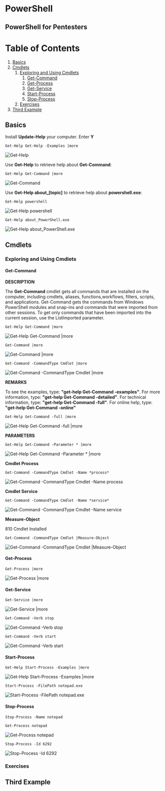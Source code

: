 # PowerShell 

## PowerShell for Pentesters

# Table of Contents
1. [Basics](#basics)
2. [Cmdlets](#cmdlets)
    1. [Exploring and Using Cmdlets](#exploring-and-using-cmdlets)
        1. [Get-Command](#get-command)
        2. [Get-Process](#get-process)
        3. [Get-Service](#get-service)
        4. [Start-Process](#start-process)
        5. [Stop-Process](#stop-process)
    2. [Exercises](#exercises)
3. [Third Example](#third-example)

## Basics

Install **Update-Help** your computer. Enter **Y**

```Get-Help Get-Help -Examples |more```

![Get-Help](2019-04-23-21-49-46.png)


Use **Get-Help** to retrieve help about **Get-Command**:

```Get-Help Get-Command |more```

![Get-Command](2019-04-23-21-24-38.png)

Use **Get-Help about_[topic]** to retrieve help about **powershell.exe**:

```Get-Help powershell```

![Get-Help powershell](2019-04-23-22-02-36.png)

```Get-Help about_PowerShell.exe```

![Get-Help about_PowerShell.exe](2019-04-23-22-03-22.png)

## Cmdlets

### Exploring and Using Cmdlets

#### Get-Command

**DESCRIPTION**

The **Get-Command** cmdlet gets all commands that are installed on the computer, including cmdlets, aliases, functions,workflows, filters, scripts, and applications. Get-Command gets the commands from Windows PowerShell modules and snap-ins and commands that were imported from other sessions. To get only commands that have been imported into the current session, use the ListImported parameter.

```Get-Help Get-Command |more```

![Get-Help Get-Command |more](2019-04-23-23-12-39.png)

```Get-Command |more```

![Get-Command |more](2019-04-23-23-24-28.png)

```Get-Command -CommandType Cmdlet |more```

![Get-Command -CommandType Cmdlet |more](2019-04-23-23-26-01.png)

**REMARKS**

To see the examples, type: **"get-help Get-Command -examples"**.
For more information, type: **"get-help Get-Command -detailed"**.
For technical information, type: **"get-help Get-Command -full"**.
For online help, type: **"get-help Get-Command -online"**

```Get-Help Get-Command -full |more```

![Get-Help Get-Command -full |more](2019-04-23-23-29-37.png)

**PARAMETERS**

```Get-Help Get-Command -Parameter * |more```

![Get-Help Get-Command -Parameter * |more](2019-04-23-23-35-23.png)

**Cmdlet Process**

```Get-Command -CommandType Cmdlet -Name *process*```

![Get-Command -CommandType Cmdlet -Name *process*](2019-04-23-23-42-07.png)

**Cmdlet Service**

```Get-Command -CommandType Cmdlet -Name *service*```

![Get-Command -CommandType Cmdlet -Name *service*](2019-04-23-23-43-45.png)

**Measure-Object**

810 Cmdlet Installed

```Get-Command -CommandType Cmdlet |Measure-Object```

![Get-Command -CommandType Cmdlet |Measure-Object](2019-04-23-23-48-21.png)

#### Get-Process

```Get-Process |more```

![Get-Process |more](2019-04-23-23-55-02.png)

#### Get-Service

```Get-Service |more```

![Get-Service |more](2019-04-23-23-56-20.png)

```Get-Command -Verb stop```

![Get-Command -Verb stop](2019-04-23-23-58-42.png)

```Get-Command -Verb start```

![Get-Command -Verb start](2019-04-24-00-01-35.png)

#### Start-Process

```Get-Help Start-Process -Examples |more```

![Get-Help Start-Process -Examples |more](2019-04-24-00-03-22.png)

```Start-Process -FilePath notepad.exe```

![Start-Process -FilePath notepad.exe](2019-04-24-00-11-08.png)

#### Stop-Process

```Stop-Process -Name notepad```

```Get-Process notepad```

![Get-Process notepad](2019-04-24-00-16-08.png)

```Stop-Process -Id 6292```

![Stop-Process -Id 6292](2019-04-24-00-17-41.png)







### Exercises



## Third Example